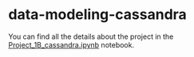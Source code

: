 # data-modeling-cassandra
You can find all the details about the project in the [Project_1B_cassandra.ipynb](Project_1B_cassandra.ipynb) notebook.
